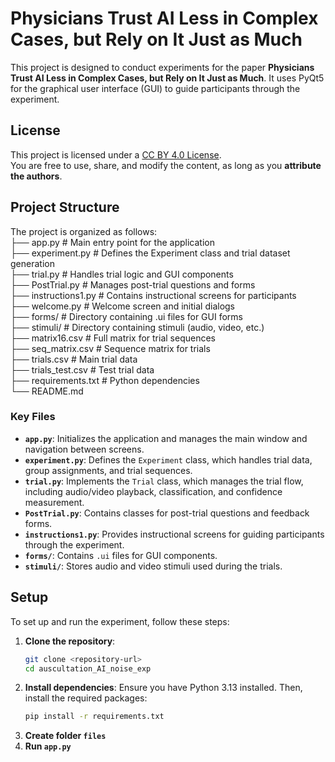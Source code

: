# Physicians Trust AI Less in Complex Cases, but Rely on It Just as Much

This project is designed to conduct experiments for the paper **Physicians Trust AI Less in Complex Cases, but Rely on It Just as Much**. It uses PyQt5 for the graphical user interface (GUI) to guide participants through the experiment.

## License

This project is licensed under a [CC BY 4.0 License](https://creativecommons.org/licenses/by/4.0/).  
You are free to use, share, and modify the content, as long as you **attribute the authors**.

## Project Structure

The project is organized as follows:\
├── app.py # Main entry point for the application\
├── experiment.py # Defines the Experiment class and trial dataset generation\
├── trial.py # Handles trial logic and GUI components\
├── PostTrial.py # Manages post-trial questions and forms\
├── instructions1.py # Contains instructional screens for participants\
├── welcome.py # Welcome screen and initial dialogs\
├── forms/ # Directory containing .ui files for GUI forms\
├── stimuli/ # Directory containing stimuli (audio, video, etc.)\
├── matrix16.csv # Full matrix for trial sequences\
├── seq_matrix.csv # Sequence matrix for trials\
├── trials.csv # Main trial data\
├── trials_test.csv # Test trial data\
├── requirements.txt # Python dependencies\
└── README.md

### Key Files

- **`app.py`**: Initializes the application and manages the main window and navigation between screens.
- **`experiment.py`**: Defines the `Experiment` class, which handles trial data, group assignments, and trial sequences.
- **`trial.py`**: Implements the `Trial` class, which manages the trial flow, including audio/video playback, classification, and confidence measurement.
- **`PostTrial.py`**: Contains classes for post-trial questions and feedback forms.
- **`instructions1.py`**: Provides instructional screens for guiding participants through the experiment.
- **`forms/`**: Contains `.ui` files for GUI components.
- **`stimuli/`**: Stores audio and video stimuli used during the trials.

## Setup

To set up and run the experiment, follow these steps:

1. **Clone the repository**:
   ```bash
   git clone <repository-url>
   cd auscultation_AI_noise_exp
   ```
2. **Install dependencies**: Ensure you have Python 3.13 installed. Then, install the required packages:
   ```bash
   pip install -r requirements.txt
   ```
3. **Create folder `files`**
4. **Run `app.py`**
